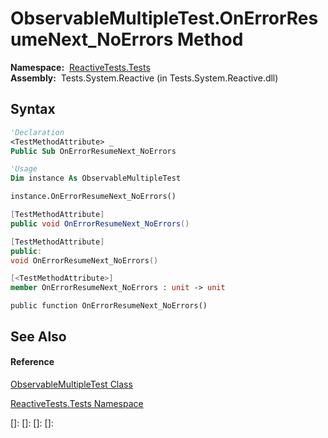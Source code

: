# ObservableMultipleTest.OnErrorResumeNext\_NoErrors Method

**Namespace:**  [ReactiveTests.Tests](ReactiveTests.Tests\ReactiveTests.Tests.md)  
**Assembly:**  Tests.System.Reactive (in Tests.System.Reactive.dll)

## Syntax

```vb
'Declaration
<TestMethodAttribute> _
Public Sub OnErrorResumeNext_NoErrors
```

```vb
'Usage
Dim instance As ObservableMultipleTest

instance.OnErrorResumeNext_NoErrors()
```

```csharp
[TestMethodAttribute]
public void OnErrorResumeNext_NoErrors()
```

```c++
[TestMethodAttribute]
public:
void OnErrorResumeNext_NoErrors()
```

```fsharp
[<TestMethodAttribute>]
member OnErrorResumeNext_NoErrors : unit -> unit 
```

```jscript
public function OnErrorResumeNext_NoErrors()
```

## See Also

#### Reference

[ObservableMultipleTest Class](ObservableMultipleTest\ObservableMultipleTest.md)

[ReactiveTests.Tests Namespace](ReactiveTests.Tests\ReactiveTests.Tests.md)

[]: 
[]: 
[]: 
[]: 